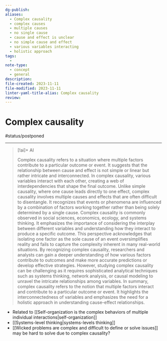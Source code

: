 ```yaml
---
dg-publish: 
aliases:
  - Complex causality
  - complex causes
  - multiple causes
  - no single cause
  - cause and effect is unclear
  - no simple cause and effect
  - various variables interacting
  - holistic approach
tags:
  - 
note-type:
  - concept
  - general
description: 
file-created: 2023-11-11
file-modified: 2023-11-11
linter-yaml-title-alias: Complex causality
review: 
---
```


# Complex causality

#status/postponed  

---

> [!ai]+ AI
>
> Complex causality refers to a situation where multiple factors contribute to a particular outcome or event. It suggests that the relationship between cause and effect is not simple or linear but rather intricate and interconnected. In complex causality, various variables interact with each other, creating a web of interdependencies that shape the final outcome.
> Unlike simple causality, where one cause leads directly to one effect, complex causality involves multiple causes and effects that are often difficult to disentangle. It recognizes that events or phenomena are influenced by a combination of factors working together rather than being solely determined by a single cause.
> Complex causality is commonly observed in social sciences, economics, ecology, and systems thinking. It emphasizes the importance of considering the interplay between different variables and understanding how they interact to produce a specific outcome. This perspective acknowledges that isolating one factor as the sole cause of an event oversimplifies reality and fails to capture the complexity inherent in many real-world situations.
> By recognizing complex causality, researchers and analysts can gain a deeper understanding of how various factors contribute to outcomes and make more accurate predictions or develop effective strategies. However, studying complex causality can be challenging as it requires sophisticated analytical techniques such as systems thinking, network analysis, or causal modeling to unravel the intricate relationships among variables.
> In summary, complex causality refers to the notion that multiple factors interact and contribute to a particular outcome or event. It highlights the interconnectedness of variables and emphasizes the need for a holistic approach in understanding cause-effect relationships.

- Related to [[Self-organization is the complex behaviors of multiple individual interactions|self-organization]]
- [[Systems-level thinking|systems-levels thinking]]
- [[Wicked problems are complex and difficult to define or solve issues]] may be hard to solve due to complex causality?
